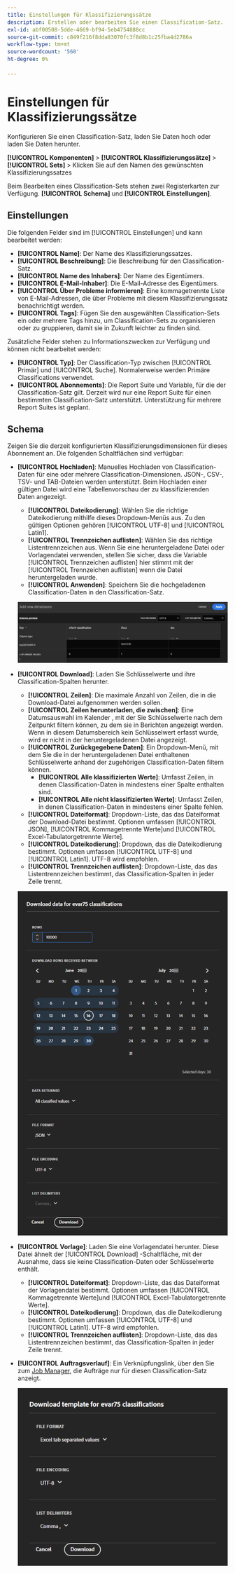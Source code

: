 ```yaml
---
title: Einstellungen für Klassifizierungssätze
description: Erstellen oder bearbeiten Sie einen Classification-Satz.
exl-id: abf00508-5dde-4669-bf94-5eb4754888cc
source-git-commit: c849f216f8dda83070fc3f8d8b1c25fba4d2786a
workflow-type: tm+mt
source-wordcount: '560'
ht-degree: 0%

---
```


# Einstellungen für Klassifizierungssätze

Konfigurieren Sie einen Classification-Satz, laden Sie Daten hoch oder laden Sie Daten herunter.

**[!UICONTROL Komponenten]** > **[!UICONTROL Klassifizierungssätze]** > **[!UICONTROL Sets]** > Klicken Sie auf den Namen des gewünschten Klassifizierungssatzes

Beim Bearbeiten eines Classification-Sets stehen zwei Registerkarten zur Verfügung. **[!UICONTROL Schema]** und **[!UICONTROL Einstellungen]**.

## Einstellungen 

Die folgenden Felder sind im [!UICONTROL Einstellungen] und kann bearbeitet werden:

* **[!UICONTROL Name]**: Der Name des Klassifizierungssatzes.
* **[!UICONTROL Beschreibung]**: Die Beschreibung für den Classification-Satz.
* **[!UICONTROL Name des Inhabers]**: Der Name des Eigentümers.
* **[!UICONTROL E-Mail-Inhaber]**: Die E-Mail-Adresse des Eigentümers.
* **[!UICONTROL Über Probleme informieren]**: Eine kommagetrennte Liste von E-Mail-Adressen, die über Probleme mit diesem Klassifizierungssatz benachrichtigt werden.
* **[!UICONTROL Tags]**: Fügen Sie den ausgewählten Classification-Sets ein oder mehrere Tags hinzu, um Classification-Sets zu organisieren oder zu gruppieren, damit sie in Zukunft leichter zu finden sind.

Zusätzliche Felder stehen zu Informationszwecken zur Verfügung und können nicht bearbeitet werden:

* **[!UICONTROL Typ]**: Der Classification-Typ zwischen [!UICONTROL Primär] und [!UICONTROL Suche]. Normalerweise werden Primäre Classifications verwendet.
* **[!UICONTROL Abonnements]**: Die Report Suite und Variable, für die der Classification-Satz gilt. Derzeit wird nur eine Report Suite für einen bestimmten Classification-Satz unterstützt. Unterstützung für mehrere Report Suites ist geplant.

## Schema

Zeigen Sie die derzeit konfigurierten Klassifizierungsdimensionen für dieses Abonnement an. Die folgenden Schaltflächen sind verfügbar:

* **[!UICONTROL Hochladen]**: Manuelles Hochladen von Classification-Daten für eine oder mehrere Classification-Dimensionen. JSON-, CSV-, TSV- und TAB-Dateien werden unterstützt. Beim Hochladen einer gültigen Datei wird eine Tabellenvorschau der zu klassifizierenden Daten angezeigt.
   * **[!UICONTROL Dateikodierung]**: Wählen Sie die richtige Dateikodierung mithilfe dieses Dropdown-Menüs aus. Zu den gültigen Optionen gehören [!UICONTROL UTF-8] und [!UICONTROL Latin1].
   * **[!UICONTROL Trennzeichen auflisten]**: Wählen Sie das richtige Listentrennzeichen aus. Wenn Sie eine heruntergeladene Datei oder Vorlagendatei verwenden, stellen Sie sicher, dass die Variable [!UICONTROL Trennzeichen auflisten] hier stimmt mit der [!UICONTROL Trennzeichen auflisten] wenn die Datei heruntergeladen wurde.
   * **[!UICONTROL Anwenden]**: Speichern Sie die hochgeladenen Classification-Daten in den Classification-Satz.

   ![Classification-Set-Upload](../assets/classification-set-upload.png)

* **[!UICONTROL Download]**: Laden Sie Schlüsselwerte und ihre Classification-Spalten herunter.
   * **[!UICONTROL Zeilen]**: Die maximale Anzahl von Zeilen, die in die Download-Datei aufgenommen werden sollen.
   * **[!UICONTROL Zeilen herunterladen, die zwischen]**: Eine Datumsauswahl im Kalender , mit der Sie Schlüsselwerte nach dem Zeitpunkt filtern können, zu dem sie in Berichten angezeigt werden. Wenn in diesem Datumsbereich kein Schlüsselwert erfasst wurde, wird er nicht in der heruntergeladenen Datei angezeigt.
   * **[!UICONTROL Zurückgegebene Daten]**: Ein Dropdown-Menü, mit dem Sie die in der heruntergeladenen Datei enthaltenen Schlüsselwerte anhand der zugehörigen Classification-Daten filtern können.
      * **[!UICONTROL Alle klassifizierten Werte]**: Umfasst Zeilen, in denen Classification-Daten in mindestens einer Spalte enthalten sind.
      * **[!UICONTROL Alle nicht klassifizierten Werte]**: Umfasst Zeilen, in denen Classification-Daten in mindestens einer Spalte fehlen.
   * **[!UICONTROL Dateiformat]**: Dropdown-Liste, das das Dateiformat der Download-Datei bestimmt. Optionen umfassen [!UICONTROL JSON], [!UICONTROL Kommagetrennte Werte]und [!UICONTROL Excel-Tabulatorgetrennte Werte].
   * **[!UICONTROL Dateikodierung]**: Dropdown, das die Dateikodierung bestimmt. Optionen umfassen [!UICONTROL UTF-8] und [!UICONTROL Latin1]. UTF-8 wird empfohlen.
   * **[!UICONTROL Trennzeichen auflisten]**: Dropdown-Liste, das das Listentrennzeichen bestimmt, das Classification-Spalten in jeder Zeile trennt.

   ![Herunterladen von Klassifizierungssets](../assets/classification-set-download.png)

* **[!UICONTROL Vorlage]**: Laden Sie eine Vorlagendatei herunter. Diese Datei ähnelt der [!UICONTROL Download] -Schaltfläche, mit der Ausnahme, dass sie keine Classification-Daten oder Schlüsselwerte enthält.
   * **[!UICONTROL Dateiformat]**: Dropdown-Liste, das das Dateiformat der Vorlagendatei bestimmt. Optionen umfassen [!UICONTROL Kommagetrennte Werte]und [!UICONTROL Excel-Tabulatorgetrennte Werte].
   * **[!UICONTROL Dateikodierung]**: Dropdown, das die Dateikodierung bestimmt. Optionen umfassen [!UICONTROL UTF-8] und [!UICONTROL Latin1]. UTF-8 wird empfohlen.
   * **[!UICONTROL Trennzeichen auflisten]**: Dropdown-Liste, das das Listentrennzeichen bestimmt, das Classification-Spalten in jeder Zeile trennt.
* **[!UICONTROL Auftragsverlauf]**: Ein Verknüpfungslink, über den Sie zum [Job Manager](job-manager.md), die Aufträge nur für diesen Classification-Satz anzeigt.

   ![Classification-Set-Vorlage](../assets/classification-set-template.png)
